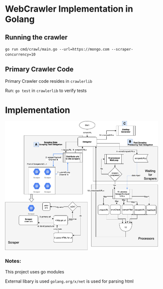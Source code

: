# WebCrawler Implementation in Golang

## Running the crawler

`go run cmd/crawl/main.go --url=https://mongo.com --scraper-concurrency=10` 

## Primary Crawler Code
Primary Crawler code resides in `crawlerlib`

Run: `go test` in `crawlerlib` to verify tests

# Implementation
![Workflow Diagram](https://github.com/priteshgudge/webcrawler/blob/master/assets/WebCrawler.png)

### Notes:

This project uses go modules

External libary is used `golang.org/x/net` is used for parsing html
